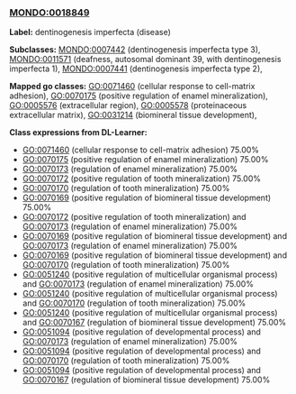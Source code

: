 
### [MONDO:0018849](http://purl.obolibrary.org/obo/MONDO_0018849)
**Label:** dentinogenesis imperfecta (disease)

**Subclasses:** [MONDO:0007442](http://purl.obolibrary.org/obo/MONDO_0007442) (dentinogenesis imperfecta type 3), [MONDO:0011571](http://purl.obolibrary.org/obo/MONDO_0011571) (deafness, autosomal dominant 39, with dentinogenesis imperfecta 1), [MONDO:0007441](http://purl.obolibrary.org/obo/MONDO_0007441) (dentinogenesis imperfecta type 2), 

**Mapped go classes:** [GO:0071460](http://purl.obolibrary.org/obo/GO_0071460) (cellular response to cell-matrix adhesion), [GO:0070175](http://purl.obolibrary.org/obo/GO_0070175) (positive regulation of enamel mineralization), [GO:0005576](http://purl.obolibrary.org/obo/GO_0005576) (extracellular region), [GO:0005578](http://purl.obolibrary.org/obo/GO_0005578) (proteinaceous extracellular matrix), [GO:0031214](http://purl.obolibrary.org/obo/GO_0031214) (biomineral tissue development), 

**Class expressions from DL-Learner:**

- [GO:0071460](http://purl.obolibrary.org/obo/GO_0071460) (cellular response to cell-matrix adhesion) 75.00%
- [GO:0070175](http://purl.obolibrary.org/obo/GO_0070175) (positive regulation of enamel mineralization) 75.00%
- [GO:0070173](http://purl.obolibrary.org/obo/GO_0070173) (regulation of enamel mineralization) 75.00%
- [GO:0070172](http://purl.obolibrary.org/obo/GO_0070172) (positive regulation of tooth mineralization) 75.00%
- [GO:0070170](http://purl.obolibrary.org/obo/GO_0070170) (regulation of tooth mineralization) 75.00%
- [GO:0070169](http://purl.obolibrary.org/obo/GO_0070169) (positive regulation of biomineral tissue development) 75.00%
- [GO:0070172](http://purl.obolibrary.org/obo/GO_0070172) (positive regulation of tooth mineralization) and [GO:0070173](http://purl.obolibrary.org/obo/GO_0070173) (regulation of enamel mineralization) 75.00%
- [GO:0070169](http://purl.obolibrary.org/obo/GO_0070169) (positive regulation of biomineral tissue development) and [GO:0070173](http://purl.obolibrary.org/obo/GO_0070173) (regulation of enamel mineralization) 75.00%
- [GO:0070169](http://purl.obolibrary.org/obo/GO_0070169) (positive regulation of biomineral tissue development) and [GO:0070170](http://purl.obolibrary.org/obo/GO_0070170) (regulation of tooth mineralization) 75.00%
- [GO:0051240](http://purl.obolibrary.org/obo/GO_0051240) (positive regulation of multicellular organismal process) and [GO:0070173](http://purl.obolibrary.org/obo/GO_0070173) (regulation of enamel mineralization) 75.00%
- [GO:0051240](http://purl.obolibrary.org/obo/GO_0051240) (positive regulation of multicellular organismal process) and [GO:0070170](http://purl.obolibrary.org/obo/GO_0070170) (regulation of tooth mineralization) 75.00%
- [GO:0051240](http://purl.obolibrary.org/obo/GO_0051240) (positive regulation of multicellular organismal process) and [GO:0070167](http://purl.obolibrary.org/obo/GO_0070167) (regulation of biomineral tissue development) 75.00%
- [GO:0051094](http://purl.obolibrary.org/obo/GO_0051094) (positive regulation of developmental process) and [GO:0070173](http://purl.obolibrary.org/obo/GO_0070173) (regulation of enamel mineralization) 75.00%
- [GO:0051094](http://purl.obolibrary.org/obo/GO_0051094) (positive regulation of developmental process) and [GO:0070170](http://purl.obolibrary.org/obo/GO_0070170) (regulation of tooth mineralization) 75.00%
- [GO:0051094](http://purl.obolibrary.org/obo/GO_0051094) (positive regulation of developmental process) and [GO:0070167](http://purl.obolibrary.org/obo/GO_0070167) (regulation of biomineral tissue development) 75.00%


